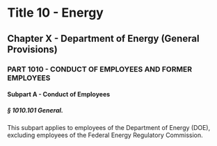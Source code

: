 
# Title 10 - Energy
## Chapter X - Department of Energy (General Provisions)
### PART 1010 - CONDUCT OF EMPLOYEES AND FORMER EMPLOYEES
#### Subpart A - Conduct of Employees
##### § 1010.101 General.

This subpart applies to employees of the Department of Energy (DOE), excluding employees of the Federal Energy Regulatory Commission.
